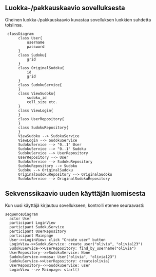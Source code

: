 ## Luokka-/pakkauskaavio sovelluksesta

Oheinen luokka-/pakkauskaavio kuvastaa sovelluksen luokkien suhdetta toisiinsa.

```mermaid
 classDiagram
      class User{
          username
          password
      }
      class Sudoku{
          grid
      }
      class OriginalSudoku{
          id
          grid
      }
      class SudokuService{
      }
      class ViewSudoku{
          sudoku_id
          cell_size etc.
      }
      class ViewLogin{
      }
      class UserRepository{
      }
      class SudokuRepository{
      }
      ViewSudoku --> SudokuService
      ViewLogin --> SudokuService
      SudokuService --> "0..1" User
      SudokuService --> "0..1" Sudoku
      SudokuService --> UserRepository
      UserRepository --> User
      SudokuService --> SudokuRepository
      SudokuRepository --> Sudoku
      Sudoku --> OriginalSudoku
      OriginalSudokuRepository --> OriginalSudoku
      SudokuService --> OriginalSudokuRepository
```

## Sekvenssikaavio uuden käyttäjän luomisesta

Kun uusi käyttäjä kirjautuu sovellukseen, kontrolli etenee seuraavasti:

```mermaid
sequenceDiagram
  actor User
  participant LoginView
  participant SudokuService
  participant UserRepository
  participant Mainpage
  User->>LoginView: click "Create user" button
  LoginView->>SudokuService: create_user("olivia", "olivia123")
  SudokuService->>UserRepository: find_by_username("olivia")
  UserRepository-->>SudokuService: None
  SudokuService->>masa: User("olivia", "olivia123")
  SudokuService->>UserRepository: create(olivia)
  UserRepository-->>SudokuService: user
  LoginView -->> Mainpage: start()
```
